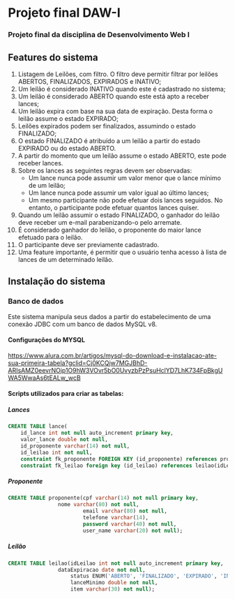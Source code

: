 # Projeto final DAW-I

### Projeto final da disciplina de Desenvolvimento Web I

##  Features do sistema 

1. Listagem de Leilões, com filtro. O filtro deve permitir filtrar por leilões ABERTOS,
FINALIZADOS, EXPIRADOS e INATIVO;
2. Um leilão é considerado INATIVO quando este é cadastrado no sistema;
3. Um leilão é considerado ABERTO quando este está apto a receber lances;
4. Um leilão expira com base na sua data de expiração. Desta forma o leilão assume o
estado EXPIRADO;
5. Leilões expirados podem ser finalizados, assumindo o estado FINALIZADO;
6. O estado FINALIZADO é atribuído a um leilão a partir do estado EXPIRADO ou do
estado ABERTO.
7. A partir do momento que um leilão assume o estado ABERTO, este pode receber
lances. 
8. Sobre os lances as seguintes regras devem ser observadas:
      * Um lance nunca pode assumir um valor menor que o lance mínimo de um leilão;
      * Um lance nunca pode assumir um valor igual ao último lances;
      * Um mesmo participante não pode efetuar dois lances seguidos. No entanto, o
participante pode efetuar quantos lances quiser.
11. Quando um leilão assumir o estado FINALIZADO, o ganhador do leilão deve receber um
e-mail parabenizando-o pelo arremate.
12. É considerado ganhador do leilão, o proponente do maior lance efetuado para o leilão.
13. O participante deve ser previamente cadastrado.
14. Uma feature importante, é permitir que o usuário tenha acesso à lista de lances de um
determinado leilão.

## Instalação do sistema

### Banco de dados

Este sistema manipula seus dados a partir do estabelecimento de uma conexão JDBC com um banco de dados MySQL v8.

#### Configurações do MYSQL

https://www.alura.com.br/artigos/mysql-do-download-e-instalacao-ate-sua-primeira-tabela?gclid=Cj0KCQjw7MGJBhD-ARIsAMZ0eevrNOip1O9hW3VOvr5bO0UvyzbPzPsuHclYD7LhK734FpBkgUWA5WwaAs6tEALw_wcB

#### Scripts utilizados para criar as tabelas:

##### Lances
```SQL
CREATE TABLE lance(
    id_lance int not null auto_increment primary key,
    valor_lance double not null,
    id_proponente varchar(14) not null,
    id_leilao int not null,
    constraint fk_proponente FOREIGN KEY (id_proponente) references proponente(cpf) on delete cascade on update cascade,
    constraint fk_leilao foreign key (id_leilao) references leilao(idLeilao) on delete cascade on update cascade);
```

##### Proponente
```SQL
CREATE TABLE proponente(cpf varchar(14) not null primary key,
		        nome varchar(80) not null,
                        email varchar(80) not null,
                        telefone varchar(14),
                        password varchar(40) not null,
                        user_name varchar(20) not null);
 ```


##### Leilão
```SQL
CREATE TABLE leilao(idLeilao int not null auto_increment primary key,
	            dataExpiracao date not null,
                    status ENUM('ABERTO', 'FINALIZADO', 'EXPIRADO', 'INATIVO', 'RETORNA_TODOS_LEILOES') not null,
                    lanceMinimo double not null,
                    item varchar(30) not null);
```
